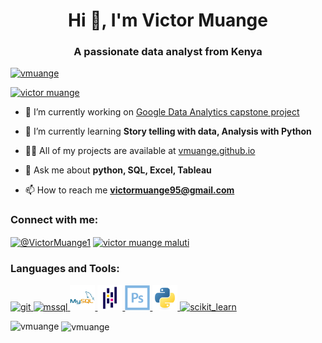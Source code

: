 <h1 align="center">Hi 👋, I'm Victor Muange</h1>
<h3 align="center">A passionate data analyst from Kenya</h3>

<p align="left"> <a href="https://github.com/ryo-ma/github-profile-trophy"><img src="https://github-profile-trophy.vercel.app/?username=vmuange" alt="vmuange" /></a> </p>

<p align="left"> <a href="[https://twitter.com/victor muange](https://twitter.com/home)" target="blank"><img src="https://img.shields.io/twitter/follow/victor muange?logo=twitter&style=for-the-badge" alt="victor muange" /></a> </p>

- 🔭 I’m currently working on [Google Data Analytics capstone project](https://github.com/VMuange/Cyclistic-Project-with-Python)

- 🌱 I’m currently learning **Story telling with data, Analysis with Python**

- 👨‍💻 All of my projects are available at [vmuange.github.io](vmuange.github.io)

- 💬 Ask me about **python, SQL, Excel, Tableau**

- 📫 How to reach me **victormuange95@gmail.com**

<h3 align="left">Connect with me:</h3>
<p align="left">
<a href="https://twitter.com/victor muange" target="blank"><img align="center" src="https://raw.githubusercontent.com/rahuldkjain/github-profile-readme-generator/master/src/images/icons/Social/twitter.svg" alt="@VictorMuange1" height="30" width="40" /></a>
<a href="https://linkedin.com/in/victor muange maluti" target="blank"><img align="center" src="https://raw.githubusercontent.com/rahuldkjain/github-profile-readme-generator/master/src/images/icons/Social/linked-in-alt.svg" alt="victor muange maluti" height="30" width="40" /></a>
</p>

<h3 align="left">Languages and Tools:</h3>
<p align="left"> <a href="https://git-scm.com/" target="_blank" rel="noreferrer"> <img src="https://www.vectorlogo.zone/logos/git-scm/git-scm-icon.svg" alt="git" width="40" height="40"/> </a> <a href="https://www.microsoft.com/en-us/sql-server" target="_blank" rel="noreferrer"> <img src="https://www.svgrepo.com/show/303229/microsoft-sql-server-logo.svg" alt="mssql" width="40" height="40"/> </a> <a href="https://www.mysql.com/" target="_blank" rel="noreferrer"> <img src="https://raw.githubusercontent.com/devicons/devicon/master/icons/mysql/mysql-original-wordmark.svg" alt="mysql" width="40" height="40"/> </a> <a href="https://pandas.pydata.org/" target="_blank" rel="noreferrer"> <img src="https://raw.githubusercontent.com/devicons/devicon/2ae2a900d2f041da66e950e4d48052658d850630/icons/pandas/pandas-original.svg" alt="pandas" width="40" height="40"/> </a> <a href="https://www.photoshop.com/en" target="_blank" rel="noreferrer"> <img src="https://raw.githubusercontent.com/devicons/devicon/master/icons/photoshop/photoshop-line.svg" alt="photoshop" width="40" height="40"/> </a> <a href="https://www.python.org" target="_blank" rel="noreferrer"> <img src="https://raw.githubusercontent.com/devicons/devicon/master/icons/python/python-original.svg" alt="python" width="40" height="40"/> </a> <a href="https://scikit-learn.org/" target="_blank" rel="noreferrer"> <img src="https://upload.wikimedia.org/wikipedia/commons/0/05/Scikit_learn_logo_small.svg" alt="scikit_learn" width="40" height="40"/> </a> </p>

<p><img align="left" src="https://github-readme-stats.vercel.app/api/top-langs?username=vmuange&show_icons=true&locale=en&layout=compact" alt="vmuange" /></p>

<p>&nbsp;<img align="center" src="https://github-readme-stats.vercel.app/api?username=vmuange&show_icons=true&locale=en" alt="vmuange" /></p>

